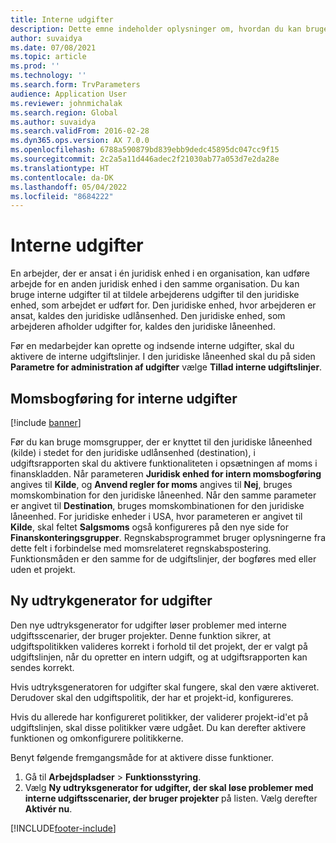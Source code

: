 ```yaml
---
title: Interne udgifter
description: Dette emne indeholder oplysninger om, hvordan du kan bruge interne udgifter til at tildele en medarbejders udgifter til den juridiske enhed, som arbejdet er udført for.
author: suvaidya
ms.date: 07/08/2021
ms.topic: article
ms.prod: ''
ms.technology: ''
ms.search.form: TrvParameters
audience: Application User
ms.reviewer: johnmichalak
ms.search.region: Global
ms.author: suvaidya
ms.search.validFrom: 2016-02-28
ms.dyn365.ops.version: AX 7.0.0
ms.openlocfilehash: 6788a590879bd839ebb9dedc45895dc047cc9f15
ms.sourcegitcommit: 2c2a5a11d446adec2f21030ab77a053d7e2da28e
ms.translationtype: HT
ms.contentlocale: da-DK
ms.lasthandoff: 05/04/2022
ms.locfileid: "8684222"
---
```

# <a name="intercompany-expenses"></a>Interne udgifter

En arbejder, der er ansat i én juridisk enhed i en organisation, kan udføre arbejde for en anden juridisk enhed i den samme organisation. Du kan bruge interne udgifter til at tildele arbejderens udgifter til den juridiske enhed, som arbejdet er udført for. Den juridiske enhed, hvor arbejderen er ansat, kaldes den juridiske udlånsenhed. Den juridiske enhed, som arbejderen afholder udgifter for, kaldes den juridiske låneenhed. 

Før en medarbejder kan oprette og indsende interne udgifter, skal du aktivere de interne udgiftslinjer. I den juridiske låneenhed skal du på siden **Parametre for administration af udgifter** vælge **Tillad interne udgiftslinjer**. 

## <a name="tax-posting-for-intercompany-expenses"></a>Momsbogføring for interne udgifter

[!include [banner](../includes/banner.md)]

Før du kan bruge momsgrupper, der er knyttet til den juridiske låneenhed (kilde) i stedet for den juridiske udlånsenhed (destination), i udgiftsrapporten skal du aktivere funktionaliteten i opsætningen af moms i finanskladden. Når parameteren **Juridisk enhed for intern momsbogføring** angives til **Kilde**, og **Anvend regler for moms** angives til **Nej**, bruges momskombination for den juridiske låneenhed. Når den samme parameter er angivet til **Destination**, bruges momskombinationen for den juridiske låneenhed. For juridiske enheder i USA, hvor parameteren er angivet til **Kilde**, skal feltet **Salgsmoms** også konfigureres på den nye side for **Finanskonteringsgrupper**. Regnskabsprogrammet bruger oplysningerne fra dette felt i forbindelse med momsrelateret regnskabspostering.   
Funktionsmåden er den samme for de udgiftslinjer, der bogføres med eller uden et projekt.  

## <a name="new-expense-expression-builder"></a>Ny udtrykgenerator for udgifter

Den nye udtryksgenerator for udgifter løser problemer med interne udgiftsscenarier, der bruger projekter. Denne funktion sikrer, at udgiftspolitikken valideres korrekt i forhold til det projekt, der er valgt på udgiftslinjen, når du opretter en intern udgift, og at udgiftsrapporten kan sendes korrekt.

Hvis udtryksgeneratoren for udgifter skal fungere, skal den være aktiveret. Derudover skal den udgiftspolitik, der har et projekt-id, konfigureres.

Hvis du allerede har konfigureret politikker, der validerer projekt-id'et på udgiftslinjen, skal disse politikker være udgået. Du kan derefter aktivere funktionen og omkonfigurere politikkerne.

Benyt følgende fremgangsmåde for at aktivere disse funktioner.

1. Gå til **Arbejdspladser** \> **Funktionsstyring**.
2. Vælg **Ny udtryksgenerator for udgifter, der skal løse problemer med interne udgiftsscenarier, der bruger projekter** på listen. Vælg derefter **Aktivér nu**.

[!INCLUDE[footer-include](../includes/footer-banner.md)]
